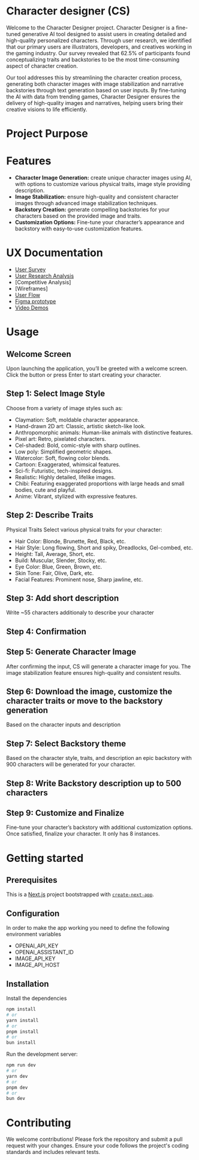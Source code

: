 # Character designer (CS)
Welcome to the Character Designer project. Character Designer is a fine-tuned generative AI tool designed to assist users in creating detailed and high-quality personalized characters. Through user research, we identified that our primary users are illustrators, developers, and creatives working in the gaming industry. Our survey revealed that 62.5% of participants found conceptualizing traits and backstories to be the most time-consuming aspect of character creation.

Our tool addresses this by streamlining the character creation process, generating both character images with image stabilization and narrative backstories through text generation based on user inputs. By fine-tuning the AI with data from trending games, Character Designer ensures the delivery of high-quality images and narratives, helping users bring their creative visions to life efficiently. 

# Project Purpose

# Features
- **Character Image Generation:** create unique character images using AI, with options to customize various physical traits, image style providing description.
- **Image Stabilization:** ensure high-quality and consistent character images through advanced image stabilization techniques.
- **Backstory Creation:** generate compelling backstories for your characters based on the provided image and traits.
- **Customization Options:** Fine-tune your character’s appearance and backstory with easy-to-use customization features.

# UX Documentation
- [User Survey](https://drive.google.com/file/d/1Zt4NuzuDQVZDZh0VT0ETCalTgYuQxRMs/view?usp=sharing)
- [User Research Analysis](https://drive.google.com/file/d/1Nl65jKSN37Ki7pXZGxMXYxzQ0wK7gc6y/view?usp=sharing)
- [Competitive Analysis]
- [Wireframes]
- [User Flow](https://drive.google.com/file/d/1R72bXj5xS6VrcSysHJTVx0S2YOjReHhZ/view?usp=sharing)
- [Figma prototype](https://www.figma.com/design/gxO6ixJ5dPMKf3LkQXsXYf/Game-Character-Designer?node-id=137-26145&t=eU0Otrbgh3EyDz80-0)
- [Video Demos](https://drive.google.com/file/d/13u5zmK9J2Pljj9AbQ_U4C64rVypfgJbe/view?usp=sharing)

# Usage 

## Welcome Screen
Upon launching the application, you’ll be greeted with a welcome screen. Click the button or press Enter to start creating your character.

## Step 1: Select Image Style
Choose from a variety of image styles such as:

- Claymation: Soft, moldable character appearance.
- Hand-drawn 2D art: Classic, artistic sketch-like look.
- Anthropomorphic animals: Human-like animals with distinctive features.
- Pixel art: Retro, pixelated characters.
- Cel-shaded: Bold, comic-style with sharp outlines.
- Low poly: Simplified geometric shapes.
- Watercolor: Soft, flowing color blends.
- Cartoon: Exaggerated, whimsical features.
- Sci-fi: Futuristic, tech-inspired designs.
- Realistic: Highly detailed, lifelike images.
- Chibi: Featuring exaggerated proportions with large heads and small bodies, cute and playful.
- Anime: Vibrant, stylized with expressive features.

## Step 2: Describe Traits 
Physical Traits
Select various physical traits for your character:
- Hair Color: Blonde, Brunette, Red, Black, etc.
- Hair Style: Long flowing, Short and spiky, Dreadlocks, Gel-combed, etc.
- Height: Tall, Average, Short, etc.
- Build: Muscular, Slender, Stocky, etc.
- Eye Color: Blue, Green, Brown, etc.
- Skin Tone: Fair, Olive, Dark, etc.
- Facial Features: Prominent nose, Sharp jawline, etc.

## Step 3: Add short description 
Write  ~55 characters additionaly to describe your character

## Step 4: Confirmation

## Step 5: Generate Character Image
After confirming the input, CS will generate a character image for you. The image stabilization feature ensures high-quality and consistent results.

## Step 6: Download the image, customize the character traits or move to the backstory generation
Based on the character inputs and description

## Step 7: Select Backstory theme
Based on the character style, traits, and description an epic backstory with 900 characters will be generated for your character.

## Step 8: Write Backstory description up to 500 characters

## Step 9: Customize and Finalize
Fine-tune your character’s backstory with additional customization options. Once satisfied, finalize your character. It only has 8 instances.

# Getting started
## Prerequisites

This is a [Next.js](https://nextjs.org/) project bootstrapped with [`create-next-app`](https://github.com/vercel/next.js/tree/canary/packages/create-next-app).

## Configuration
In order to make the app working you need to define the following environment variables
 - OPENAI_API_KEY
 - OPENAI_ASSISTANT_ID
 - IMAGE_API_KEY
 - IMAGE_API_HOST

## Installation
Install the dependencies

```bash
npm install
# or
yarn install
# or
pnpm install
# or
bun install
```

Run the development server:

```bash
npm run dev
# or
yarn dev
# or
pnpm dev
# or
bun dev
```

# Contributing
We welcome contributions! Please fork the repository and submit a pull request with your changes. Ensure your code follows the project's coding standards and includes relevant tests.

